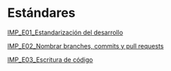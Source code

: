 # Estándares

[IMP_E01_Estandarización del desarrollo](Esta%CC%81ndares%20c85b6e2e0ce947cdb7b5a18ea53dbbfc/IMP_E01_Estandarizacio%CC%81n%20del%20desarrollo%20fa6d7345d78c418c9a08073e0b573893.md)

[IMP_E02_Nombrar branches, commits y pull requests](Esta%CC%81ndares%20c85b6e2e0ce947cdb7b5a18ea53dbbfc/IMP_E02_Nombrar%20branches,%20commits%20y%20pull%20requests%206b1de44ac0a140868af7f31b416dd476.md)

[IMP_E03_Escritura de código ](Esta%CC%81ndares%20c85b6e2e0ce947cdb7b5a18ea53dbbfc/IMP_E03_Escritura%20de%20co%CC%81digo%2089ed1b64545d4fe19f0495caf04b2556.md)